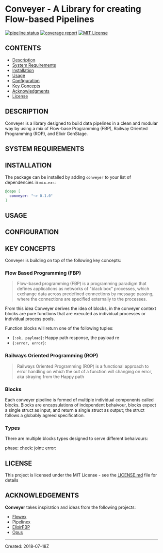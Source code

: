 # Conveyer - A Library for creating Flow-based Pipelines

[![pipeline status](https://gitlab.com/bloccsio/conveyer/badges/master/pipeline.svg)](https://gitlab.com/bloccsio/conveyer/commits/master)
[![coverage report](https://gitlab.com/bloccsio/conveyer/badges/master/coverage.svg)](https://gitlab.com/bloccsio/conveyer/commits/master)
[![MIT License](https://img.shields.io/badge/license-MIT-blue.svg)](https://gitlab.com/bloccsio/conveyer/blob/master/LICENSE)

## CONTENTS
- [Description](#description)
- [System Requirements](#system-requirements)
- [Installation](#installation)
- [Usage](#usage)
- [Configuration](#configuration)
- [Key Concepts](#key-concepts)
- [Acknowledgments](#acknowledgments)
- [License](#License)

## DESCRIPTION

Conveyer is a library designed to build data pipelines in a clean and modular way by using a mix of Flow-base Programming (FBP), Railway Oriented Programming (ROP), and Elixir GenStage. 

## SYSTEM REQUIREMENTS

## INSTALLATION
The package can be installed by adding `conveyer` to your list of dependencies in `mix.exs`:
```elixir
@deps [
  conveyer: "~> 0.1.0"
]
```
## USAGE

## CONFIGURATION

## KEY CONCEPTS
Conveyer is building on top of the following key concepts:

### Flow Based Programming (FBP)

> Flow-based programming (FBP) is a programming paradigm that defines applications as networks of "black box" processes, which exchange data across predefined connections by message passing, where the connections are specified externally to the processes.

From this idea Conveyer derives the idea of blocks, in the conveyer context blocks are pure functions that are executed as individual processes or individual process pools.

Function blocks will return one of the following tuples: 

- `{:ok, payload}`: Happy path response, the payload re
- `{:error, error}`: 


### Railways Oriented Programming (ROP)
> Railways Oriented Programming (ROP) is a functional approach to error handling on which the out of a function will changing on error, aka straying from the Happy path



### Blocks

Each conveyer pipeline is formed of multiple individual components called blocks. Blocks are encapsulations of independent behaivour, blocks expect a single struct as input, and return a single struct as output; the struct follows a globably agreed specification. 


### Types

There are multiple blocks types designed to serve different behaivours:


phase:
check: 
joint:
error:

## LICENSE

This project is licensed under the MIT License - see the [LICENSE.md](LICENSE) file for details

## ACKNOWLEDGEMENTS

**Conveyer** takes inspiration and ideas from the following projects:

- [Flowex](https://github.com/antonmi/flowex)
- [Pipelinex](https://github.com/PhillippOhlandt/pipelinex)
- [ElixirFBP](https://github.com/pcmarks/ElixirFBP)
- [Opus](https://github.com/zorbash/opus)
----
Created:  2018-07-18Z
